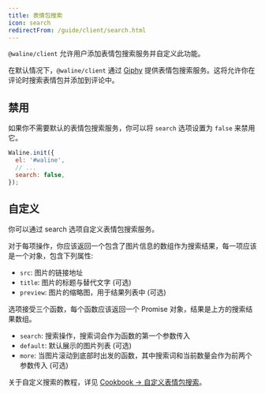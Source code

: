 ```yaml
---
title: 表情包搜索
icon: search
redirectFrom: /guide/client/search.html
---
```


`@waline/client` 允许用户添加表情包搜索服务并自定义此功能。

在默认情况下，`@waline/client` 通过 [Giphy](https://giphy.com/) 提供表情包搜索服务。这将允许你在评论时搜索表情包并添加到评论中。

<!-- more -->

## 禁用

如果你不需要默认的表情包搜索服务，你可以将 `search` 选项设置为 `false` 来禁用它。

```js
Waline.init({
  el: '#waline',
  // ...
  search: false,
});
```

## 自定义

你可以通过 search 选项自定义表情包搜索服务。

对于每项操作，你应该返回一个包含了图片信息的数组作为搜索结果，每一项应该是一个对象，包含下列属性:

- `src`: 图片的链接地址
- `title`: 图片的标题与替代文字 (可选)
- `preview`: 图片的缩略图，用于结果列表中 (可选)

选项接受三个函数，每个函数应该返回一个 Promise 对象，结果是上方的搜索结果数组。

- `search`: 搜索操作，搜索词会作为函数的第一个参数传入
- `default`: 默认展示的图片列表 (可选)
- `more`: 当图片滚动到底部时出发的函数，其中搜索词和当前数量会作为前两个参数传入 (可选)

关于自定义搜索的教程，详见 [Cookbook → 自定义表情包搜索](../../cookbook/search.md)。
